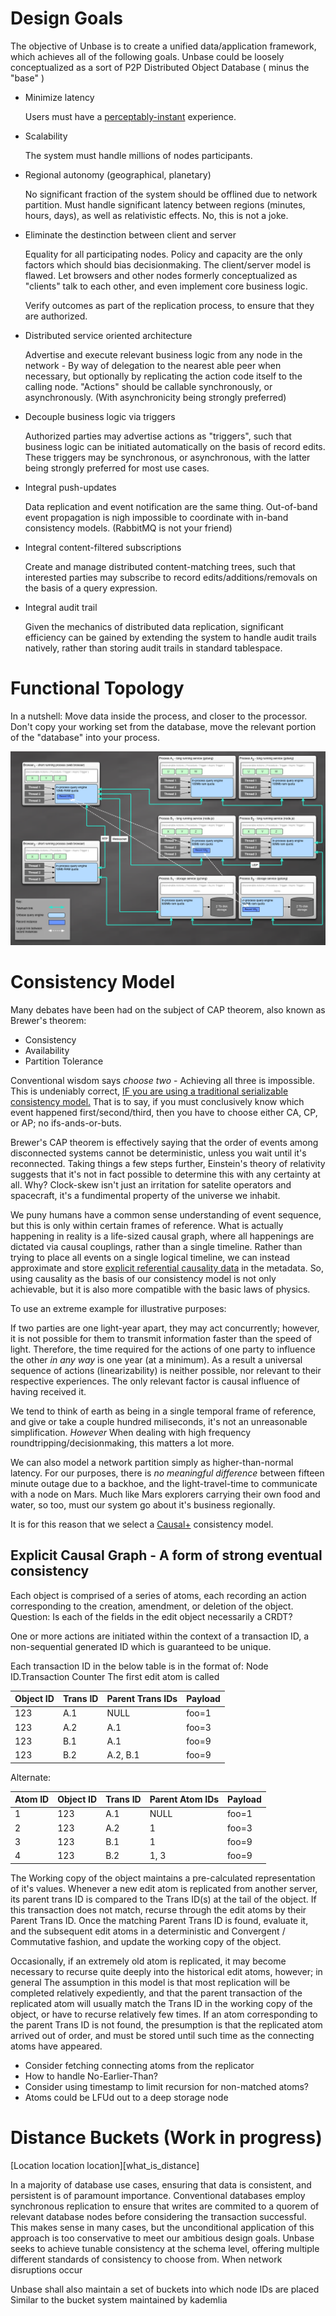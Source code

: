 
# Design Goals

The objective of Unbase is to create a unified data/application framework, which achieves all of the following goals.
Unbase could be loosely conceptualized as a sort of P2P Distributed Object Database ( minus the "base" )

* Minimize latency

  Users must have a [perceptably-instant](http://www.nngroup.com/articles/response-times-3-important-limits/) experience.

* Scalability

  The system must handle millions of nodes participants.

* Regional autonomy (geographical, planetary)

  No significant fraction of the system should be offlined due to network partition.
  Must handle significant latency between regions (minutes, hours, days), as well as relativistic effects.
  No, this is not a joke.

* Eliminate the destinction between client and server

  Equality for all participating nodes. Policy and capacity are the only factors which should bias decisionmaking.
  The client/server model is flawed. Let browsers and other nodes formerly conceptualized as "clients" talk to each other, and even implement core business logic.
  
  Verify outcomes as part of the replication process, to ensure that they are authorized.

* Distributed service oriented architecture

  Advertise and execute relevant business logic from any node in the network - By way of delegation to the nearest able peer when necessary, but optionally by replicating the action code itself to the calling node.
  "Actions" should be callable synchronously, or asynchronously. (With asynchronicity being strongly preferred)
  
* Decouple business logic via triggers

  Authorized parties may advertise actions as "triggers", such that business logic can be initiated automatically on the basis of record edits.
  These triggers may be synchronous, or asynchronous, with the latter being strongly preferred for most use cases.

* Integral push-updates

  Data replication and event notification are the same thing. Out-of-band event propagation is nigh impossible to coordinate with in-band consistency models. (RabbitMQ is not your friend)
    
* Integral content-filtered subscriptions

  Create and manage distributed content-matching trees, such that interested parties may subscribe to record edits/additions/removals on the basis of a query expression.

* Integral audit trail

  Given the mechanics of distributed data replication, significant efficiency can be gained by extending the system to handle audit trails natively, rather than storing audit trails in standard tablespace.

# Functional Topology

  In a nutshell: Move data inside the process, and closer to the processor. Don't copy your working set from the database, move the relevant portion of the "database" into your process.

![Example topology](./docs/Model.png)

# Consistency Model

Many debates have been had on the subject of CAP theorem, also known as Brewer's theorem:
* Consistency
* Availability
* Partition Tolerance

Conventional wisdom says *choose two* - Achieving all three is impossible.
This is undeniably correct, [IF you are using a traditional serializable consistency model.](https://aphyr.com/posts/313-strong-consistency-models)
That is to say, if you must conclusively know which event happened first/second/third, then you have to choose either CA, CP, or AP; no ifs-ands-or-buts.

Brewer's CAP theorem is effectively saying that the order of events among disconnected systems cannot be deterministic, unless you wait until it's reconnected.
Taking things a few steps further, Einstein's theory of relativity suggests that it's not in fact possible to determine this with any certainty at all.
Why? Clock-skew isn't just an irritation for satelite operators and spacecraft, it's a fundimental property of the universe we inhabit.

We puny humans have a common sense understanding of event sequence, but this is only within certain frames of reference.
What is actually happening in reality is a life-sized causal graph, where all happenings are dictated via causal couplings, rather than a single timeline.
Rather than trying to place all events on a single logical timeline, we can instead approximate and store [explicit referential causality data](http://sns.cs.princeton.edu/projects/cops-and-eiger/) in the metadata.
So, using causality as the basis of our consistency model is not only achievable, but it is also more compatible with the basic laws of physics.

To use an extreme example for illustrative purposes:

If two parties are one light-year apart, they may act concurrently; however, it is not possible for them to transmit information faster than the speed of light.
Therefore, the time required for the actions of one party to influence the other *in any way* is one year (at a minimum).
As a result a universal sequence of actions (linearizability) is neither possible, nor relevant to their respective experiences.
The only relevant factor is causal influence of having received it.

We tend to think of earth as being in a single temporal frame of reference, and give or take a couple hundred miliseconds, it's not an unreasonable simplification.
*However* When dealing with high frequency roundtripping/decisionmaking, this matters a lot more.

We can also model a network partition simply as higher-than-normal latency.
For our purposes, there is *no meaningful difference* between fifteen minute outage due to a backhoe, and the light-travel-time to communicate with a node on Mars.
Much like Mars explorers carrying their own food and water, so too, must our system go about it's business regionally.

It is for this reason that we select a [Causal+](http://www-bcf.usc.edu/~wyattllo/papers/cops-poster-istccc.pdf) consistency model.

## Explicit Causal Graph - A form of strong eventual consistency

Each object is comprised of a series of atoms, each recording an action corresponding to the creation, amendment, or deletion of the object.
Question: Is each of the fields in the edit object necessarily a CRDT?

One or more actions are initiated within the context of a transaction ID, a non-sequential generated ID which is guaranteed to be unique.

Each transaction ID in the below table is in the format of: Node ID.Transaction Counter
The first edit atom is called 

| Object ID | Trans ID  | Parent Trans IDs | Payload 
| --------- | --------- | -----------------| -------
| 123       | A.1       | NULL             | foo=1
| 123       | A.2       | A.1              | foo=3
| 123       | B.1       | A.1              | foo=9
| 123       | B.2       | A.2, B.1         | foo=9

Alternate:

| Atom ID | Object ID | Trans ID  | Parent Atom IDs | Payload 
| ------- | --------- | --------- | --------------- | -------
| 1       | 123       | A.1       | NULL            | foo=1
| 2       | 123       | A.2       | 1               | foo=3
| 3       | 123       | B.1       | 1               | foo=9
| 4       | 123       | B.2       | 1, 3            | foo=9


The Working copy of the object maintains a pre-calculated representation of it's values.
Whenever a new edit atom is replicated from another server, its parent trans ID is compared to the Trans ID(s) at the tail of the object.
If this transaction does not match, recurse through the edit atoms by their Parent Trans ID.
Once the matching Parent Trans ID is found, evaluate it, and the subsequent edit atoms in a deterministic and Convergent / Commutative fashion, and update the working copy of the object.

Occasionally, if an extremely old atom is replicated, it may become necessary to recurse quite deeply into the historical edit atoms, however; in general
The assumption in this model is that most replication will be completed relatively expediently, and that the parent transaction of the replicated atom will
usually match the Trans ID in the working copy of the object, or have to recurse relatively few times. If an atom corresponding to the parent Trans ID is not found,
the presumption is that the replicated atom arrived out of order, and must be stored until such time as the connecting atoms have appeared.

* Consider fetching connecting atoms from the replicator
* How to handle No-Earlier-Than?
* Consider using timestamp to limit recursion for non-matched atoms?
* Atoms could be LFUd out to a deep storage node



# Distance Buckets (Work in progress)

[Location location location][what_is_distance]

In a majority of database use cases, ensuring that data is consistent, and persistent is of paramount importance.
Conventional databases employ synchronous replication to ensure that writes are commited to a quorem of relevant database
nodes before considering the transaction successful. This makes sense in many cases, but the unconditional application of this approach
is too conservative to meet our ambitious design goals. Unbase seeks to achieve tunable consistency at the schema level, offering multiple
different standards of consistency to choose from.
When network disruptions occur

Unbase shall also maintain a set of buckets into which node IDs are placed Similar to the bucket system maintained by kademlia
